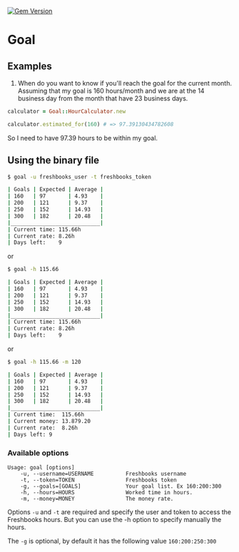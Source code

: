 [![Gem Version](https://badge.fury.io/rb/goal.png)](http://badge.fury.io/rb/goal)

Goal
====

## Examples

1) When do you want to know if you'll reach the goal for the current month.
   Assuming that my goal is 160 hours/month and we are at the 14 business day from
   the month that have 23 business days.

```ruby
calculator = Goal::HourCalculator.new

calculator.estimated_for(160) # => 97.39130434782608
```

So I need to have 97.39 hours to be within my goal.


## Using the binary file

```bash
$ goal -u freshbooks_user -t freshbooks_token

| Goals | Expected | Average |
| 160   | 97       | 4.93    |
| 200   | 121      | 9.37    |
| 250   | 152      | 14.93   |
| 300   | 182      | 20.48   |
|____________________________|
| Current time: 115.66h
| Current rate: 8.26h
| Days left:    9
```

or

```bash
$ goal -h 115.66

| Goals | Expected | Average |
| 160   | 97       | 4.93    |
| 200   | 121      | 9.37    |
| 250   | 152      | 14.93   |
| 300   | 182      | 20.48   |
|____________________________|
| Current time: 115.66h
| Current rate: 8.26h
| Days left:    9
```

or

```bash
$ goal -h 115.66 -m 120

| Goals | Expected | Average |
| 160   | 97       | 4.93    |
| 200   | 121      | 9.37    |
| 250   | 152      | 14.93   |
| 300   | 182      | 20.48   |
|____________________________|
| Current time:  115.66h
| Current money: 13.879.20
| Current rate:  8.26h
| Days left: 9
```

### Available options

```
Usage: goal [options]
    -u, --username=USERNAME          Freshbooks username
    -t, --token=TOKEN                Freshbooks token
    -g, --goals=[GOALS]              Your goal list. Ex 160:200:300
    -h, --hours=HOURS                Worked time in hours.
    -m, --money=MONEY                The money rate.
```

Options `-u` and `-t` are required and specify the user and token to access the
Freshbooks hours. But you can use the -h option to specify manually the hours.

The `-g` is optional, by default it has the following value `160:200:250:300`
